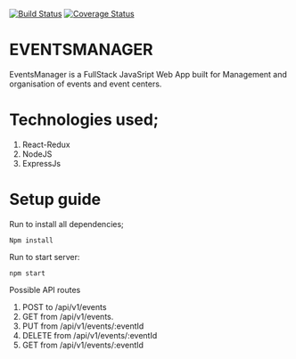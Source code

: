 [![Build Status](https://travis-ci.org/leksyib/EventsManager.svg?branch=ft-api-test-mocha)](https://travis-ci.org/leksyib/EventsManager)
[![Coverage Status](https://coveralls.io/repos/github/leksyib/EventsManager/badge.svg?branch=develop)](https://coveralls.io/github/leksyib/EventsManager?branch=develop)
# EVENTSMANAGER
EventsManager is a FullStack JavaSript Web App built for Management and organisation of events and event centers.

# Technologies used;
<ol>
    <li>React-Redux</li>
    <li>NodeJS</li>
    <li>ExpressJs</li>
</ol>

# Setup guide
Run to install all dependencies;
```
Npm install
```
Run to start server:
```
npm start
```
Possible API routes
<ol>
    <li>POST to /api/v1/events</li>
    <li>GET from /api/v1/events.</li>
    <li>PUT from /api/v1/events/:eventId</li>
    <li>DELETE from /api/v1/events/:eventId</li>
    <li>GET from /api/v1/events/:eventId</li>
</ol>